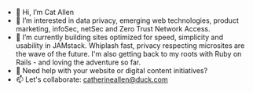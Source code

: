 - 👋 Hi, I’m Cat Allen
- 👀 I’m interested in data privacy, emerging web technologies, product marketing, infoSec, netSec and Zero Trust Network Access.
- 🌱 I’m currently building sites optimized for speed, simplicity and usability in JAMstack. Whiplash fast, privacy respecting microsites are the wave of the future. I'm also getting back to my roots with Ruby on Rails - and loving the adventure so far. 
- 💞️ Need help with your website or digital content initiatives? 
- 📫 Let's collaborate: catherineallen@duck.com

<!---
simplycat/simplycat is a ✨ special ✨ repository because its `README.md` (this file) appears on your GitHub profile.
You can click the Preview link to take a look at your changes.
--->

